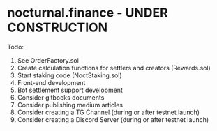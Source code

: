 # nocturnal.finance - UNDER CONSTRUCTION


Todo:  

 1)  See OrderFactory.sol
 2)  Create calculation functions for settlers and creators (Rewards.sol)
 4)  Start staking code (NoctStaking.sol)
 5)  Front-end development
 6)  Bot settlement support development
 7)  Consider gitbooks documents 
 8)  Consider publishing medium articles
 9)  Consider creating a TG Channel (during or after testnet launch)
 10)  Consider creating a Discord Server (during or after testnet launch)
